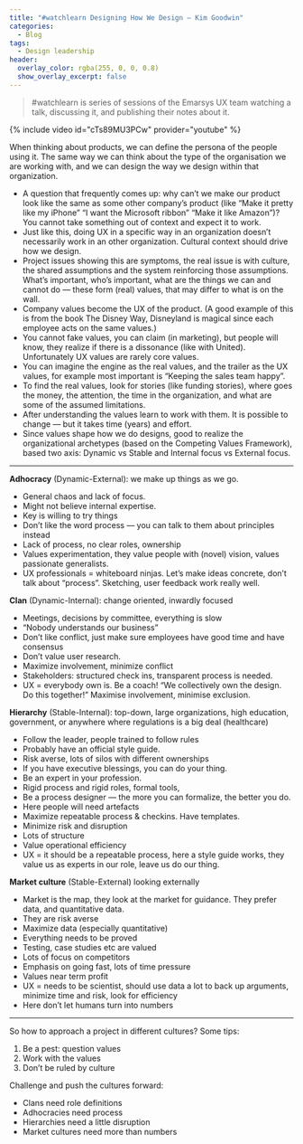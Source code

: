 ```yaml
---
title: "#watchlearn Designing How We Design — Kim Goodwin"
categories:
  - Blog
tags:
  - Design leadership
header:
  overlay_color: rgba(255, 0, 0, 0.8)
  show_overlay_excerpt: false
---
```


> #watchlearn is series of sessions of the Emarsys UX team watching a talk, discussing it, and publishing their notes about it.

{% include video id="cTs89MU3PCw" provider="youtube" %}

When thinking about products, we can define the persona of the people using it. The same way we can think about the type of the organisation we are working with, and we can design the way we design within that organization.

- A question that frequently comes up: why can’t we make our product look like the same as some other company’s product (like “Make it pretty like my iPhone” “I want the Microsoft ribbon” “Make it like Amazon”)? You cannot take something out of context and expect it to work.
- Just like this, doing UX in a specific way in an organization doesn’t necessarily work in an other organization. Cultural context should drive how we design.
- Project issues showing this are symptoms, the real issue is with culture, the shared assumptions and the system reinforcing those assumptions. What’s important, who’s important, what are the things we can and cannot do — these form (real) values, that may differ to what is on the wall.
- Company values become the UX of the product. (A good example of this is from the book The Disney Way, Disneyland is magical since each employee acts on the same values.)
- You cannot fake values, you can claim (in marketing), but people will know, they realize if there is a dissonance (like with United). Unfortunately UX values are rarely core values.
- You can imagine the engine as the real values, and the trailer as the UX values, for example most important is “Keeping the sales team happy”.
- To find the real values, look for stories (like funding stories), where goes the money, the attention, the time in the organization, and what are some of the assumed limitations.
- After understanding the values learn to work with them. It is possible to change — but it takes time (years) and effort.
- Since values shape how we do designs, good to realize the organizational archetypes (based on the Competing Values Framework), based two axis: Dynamic vs Stable and Internal focus vs External focus.

---

**Adhocracy** (Dynamic-External): we make up things as we go.

- General chaos and lack of focus.
- Might not believe internal expertise.
- Key is willing to try things
- Don’t like the word process — you can talk to them about principles instead
- Lack of process, no clear roles, ownership
- Values experimentation, they value people with (novel) vision, values passionate generalists.
- UX professionals = whiteboard ninjas. Let’s make ideas concrete, don’t talk about “process”. Sketching, user feedback work really well.

**Clan** (Dynamic-Internal): change oriented, inwardly focused

- Meetings, decisions by committee, everything is slow
- “Nobody understands our business”
- Don’t like conflict, just make sure employees have good time and have consensus
- Don’t value user research.
- Maximize involvement, minimize conflict
- Stakeholders: structured check ins, transparent process is needed.
- UX = everybody own is. Be a coach! “We collectively own the design. Do this together!” Maximise involvement, minimise exclusion.

**Hierarchy** (Stable-Internal): top-down, large organizations, high education, government, or anywhere where regulations is a big deal (healthcare)

- Follow the leader, people trained to follow rules
- Probably have an official style guide.
- Risk averse, lots of silos with different ownerships
- If you have executive blessings, you can do your thing.
- Be an expert in your profession.
- Rigid process and rigid roles, formal tools,
- Be a process designer — the more you can formalize, the better you do.
- Here people will need artefacts
- Maximize repeatable process & checkins. Have templates.
- Minimize risk and disruption
- Lots of structure
- Value operational efficiency
- UX = it should be a repeatable process, here a style guide works, they value us as experts in our role, leave us do our thing.

**Market culture** (Stable-External) looking externally

- Market is the map, they look at the market for guidance. They prefer data, and quantitative data.
- They are risk averse
- Maximize data (especially quantitative)
- Everything needs to be proved
- Testing, case studies etc are valued
- Lots of focus on competitors
- Emphasis on going fast, lots of time pressure
- Values near term profit
- UX = needs to be scientist, should use data a lot to back up arguments, minimize time and risk, look for efficiency
- Here don’t let humans turn into numbers

---

So how to approach a project in different cultures? Some tips:

1. Be a pest: question values
2. Work with the values
3. Don’t be ruled by culture

Challenge and push the cultures forward:

- Clans need role definitions
- Adhocracies need process
- Hierarchies need a little disruption
- Market cultures need more than numbers
